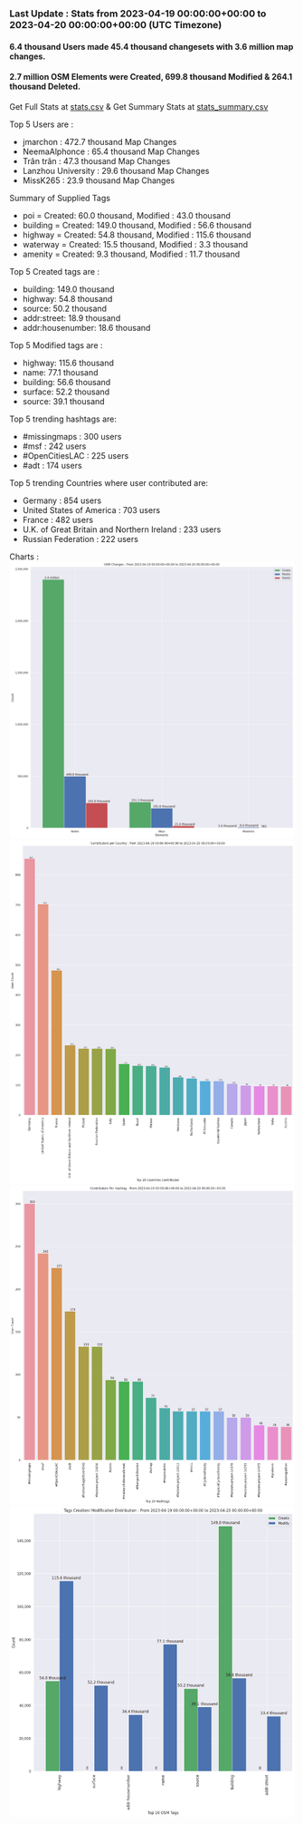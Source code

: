 ### Last Update : Stats from 2023-04-19 00:00:00+00:00 to 2023-04-20 00:00:00+00:00 (UTC Timezone)

#### 6.4 thousand Users made 45.4 thousand changesets with 3.6 million map changes.
#### 2.7 million OSM Elements were Created, 699.8 thousand Modified & 264.1 thousand Deleted.
Get Full Stats at [stats.csv](/stats/Global/Daily/stats.csv)
 & Get Summary Stats at [stats_summary.csv](/stats/Global/Daily/stats_summary.csv)

Top 5 Users are : 
- jmarchon : 472.7 thousand Map Changes
- NeemaAlphonce : 65.4 thousand Map Changes
- Trân trân : 47.3 thousand Map Changes
- Lanzhou University : 29.6 thousand Map Changes
- MissK265 : 23.9 thousand Map Changes

Summary of Supplied Tags
- poi = Created: 60.0 thousand, Modified : 43.0 thousand
- building = Created: 149.0 thousand, Modified : 56.6 thousand
- highway = Created: 54.8 thousand, Modified : 115.6 thousand
- waterway = Created: 15.5 thousand, Modified : 3.3 thousand
- amenity = Created: 9.3 thousand, Modified : 11.7 thousand


Top 5 Created tags are :
- building: 149.0 thousand
- highway: 54.8 thousand
- source: 50.2 thousand
- addr:street: 18.9 thousand
- addr:housenumber: 18.6 thousand


Top 5 Modified tags are :
- highway: 115.6 thousand
- name: 77.1 thousand
- building: 56.6 thousand
- surface: 52.2 thousand
- source: 39.1 thousand


Top 5 trending hashtags are:
- #missingmaps : 300 users
- #msf : 242 users
- #OpenCitiesLAC : 225 users
- #adt : 174 users


Top 5 trending Countries where user contributed are:
- Germany : 854 users
- United States of America : 703 users
- France : 482 users
- U.K. of Great Britain and Northern Ireland : 233 users
- Russian Federation : 222 users


 Charts : 
![Alt text](./stats_osm_changes.png) 
![Alt text](./stats_users_per_country.png) 
![Alt text](./stats_users_per_hashtag.png) 
![Alt text](./stats_tags.png) 
